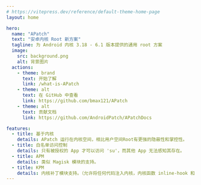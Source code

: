 ```yaml
---
# https://vitepress.dev/reference/default-theme-home-page
layout: home

hero:
  name: "APatch"
  text: "安卓内核 Root 新方案"
  tagline: 为 Android 内核 3.18 - 6.1 版本提供的通用 root 方案
  image:
    src: background.png
    alt: 背景图片
  actions:
    - theme: brand
      text: 开始了解
      link: /what-is-APatch
    - theme: alt
      text: 在 GitHub 中查看
      link: https://github.com/bmax121/APatch
    - theme: alt
      text: 贡献文档
      link: https://github.com/AndroidPatch/APatchDocs

features:
  - title: 基于内核
    details: APatch 运行在内核空间，相比用户空间Root有更强的隐蔽性和掌控性。
  - title: 白名单访问控制
    details: 只有被授权的 App 才可以访问 'su'，而其他 App 无法感知其存在。
  - title: APM
    details: 类似 Magisk 模块的支持。
  - title: KPM
    details: 内核补丁模块支持。（允许将任何代码注入内核，内核函数 inline-hook 和 syscall-table-hook 可用）
---
```


